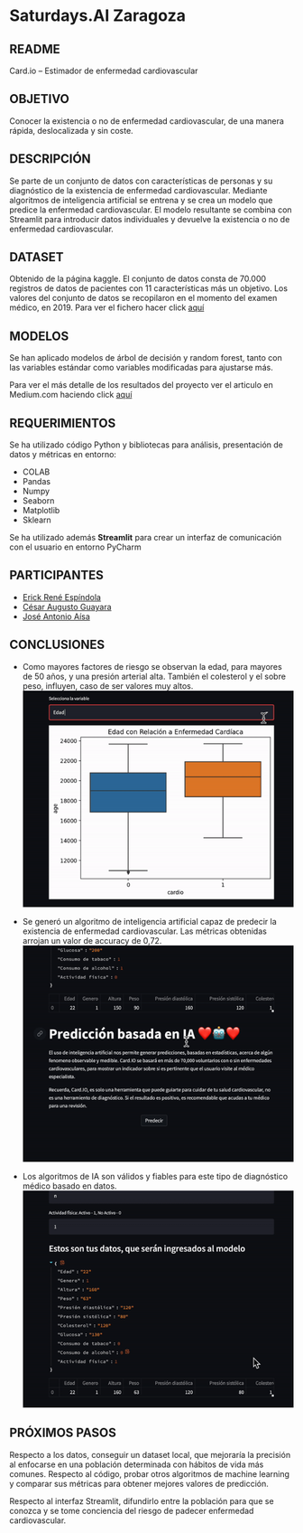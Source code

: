 # Saturdays.AI Zaragoza

## README

Card.io – Estimador de enfermedad cardiovascular

## OBJETIVO

Conocer la existencia o no de enfermedad cardiovascular, de una manera rápida, deslocalizada y sin coste.

## DESCRIPCIÓN

Se parte de un conjunto de datos con características de personas y su diagnóstico de la existencia de enfermedad cardiovascular. Mediante algoritmos de inteligencia artificial se entrena y se crea un modelo que predice la enfermedad cardiovascular. El modelo resultante se combina con Streamlit para introducir datos individuales y devuelve la existencia o no de enfermedad cardiovascular.

## DATASET

Obtenido de la página kaggle. El conjunto de datos consta de 70.000 registros de datos de pacientes con 11 características más un objetivo.
Los valores del conjunto de datos se recopilaron en el momento del examen médico, en 2019.
Para ver el fichero hacer click [aquí](https://www.kaggle.com/sulianova/cardiovascular-disease-dataset)

## MODELOS

Se han aplicado modelos de árbol de decisión y random forest, tanto con las variables estándar como variables modificadas para ajustarse más.

Para ver el más detalle de los resultados del proyecto ver el articulo en Medium.com haciendo click [aquí](https://medium.com/@ingenierocesarguayara/card-io-estimador-de-enfermedad-cardiovascular-76919ec753be)

## REQUERIMIENTOS

Se ha utilizado código Python y bibliotecas para análisis, presentación de datos y métricas en entorno:

* COLAB
* Pandas
* Numpy
* Seaborn
* Matplotlib
* Sklearn

Se ha utilizado además **Streamlit** para crear un interfaz de comunicación con el usuario en entorno PyCharm

## PARTICIPANTES

* [Erick René Espíndola](www.linkedin.com/in/erespindola/)
* [César Augusto Guayara](www.linkedin.com/in/cesar-augusto-guayara-lozano-586ba13b/)
* [José Antonio Aísa](www.linkedin.com/in/jos%C3%A9-antonio-a%C3%ADsa-oliver-5aa6b7142/)

## CONCLUSIONES

* Como mayores factores de riesgo se observan la edad, para mayores de 50 años, y una presión arterial alta. También el colesterol y el sobre peso, influyen, caso de ser valores muy altos.
![Factores de riesgo](FactoresRiesgo.gif)

* Se generó un algoritmo de inteligencia artificial capaz de predecir la existencia de enfermedad cardiovascular. Las métricas obtenidas arrojan un valor de accuracy de 0,72.
![Diagnostico positivo](DiagnosticoPositivo.gif)

* Los algoritmos de IA son válidos y fiables para este tipo de diagnóstico médico basado en datos.
![Diagnostico negativo](DiagnosticoNegativo.gif)

## PRÓXIMOS PASOS

Respecto a los datos, conseguir un dataset local, que mejoraría la precisión al enfocarse en una población determinada con hábitos de vida más comunes.
Respecto al código, probar otros algoritmos de machine learning y comparar sus métricas para obtener mejores valores de predicción.

Respecto al interfaz Streamlit, difundirlo entre la población para que se conozca y se tome conciencia del riesgo de padecer enfermedad cardiovascular.
